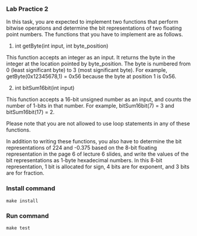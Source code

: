 ### Lab Practice 2
In this task, you are expected to implement two functions that perform bitwise operations and 
determine the bit representations of two floating point numbers. The functions that you have to 
implement are as follows.

1. int getByte(int input, int byte_position)

This function accepts an integer as an input. It returns the byte in the integer at the location pointed by byte_position. The byte is numbered from 0 (least significant byte) to 3 (most significant byte). For example, getByte(0x12345678,1) = 0x56 because the byte at position 1 is 0x56.

2. int bitSum16bit(int input)

This function accepts a 16-bit unsigned number as an input, and counts the number of 1-bits in 
that number. For example, bitSum16bit(7) = 3 and bitSum16bit(17) = 2.

Please note that you are not allowed to use loop statements in any of these functions. 

In addition to writing these functions, you also have to determine the bit representations of 
224 and -0.375 based on the 8-bit floating representation in the page 6 of lecture 6 slides, 
and write the values of the bit representations as 1-byte hexadecimal numbers. In this 8-bit 
representation, 1 bit is allocated for sign, 4 bits are for exponent, and 3 bits are for fraction.

### Install command
`make install`

### Run command
`make test`
